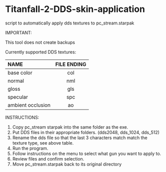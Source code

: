 # Titanfall-2-DDS-skin-application
script to automatically apply dds textures to pc_stream.starpak 

IMPORTANT:

This tool does not create backups

Currently supported DDS textures:

| NAME              | FILE ENDING  | 
| :-------------    | :----------: |
|  base color       | col          | 
|  normal           | nml          |
|  gloss            | gls          |
|  specular         | spc          |
|  ambient occlusion| ao           |

INSTRUCTIONS:

1. Copy pc_stream starpak into the same folder as the exe.
2. Put DDS files in their appropriate folders. (dds2048, dds_1024, dds_512)
3. Rename the dds file so that the last 3 characters match match the texture type,
   see above table.
4. Run the program.
5. Follow instructions on the menu to select what gun you want to apply to.
6. Review files and confirm selection.
7. Move pc_stream.starpak back to its original directory
